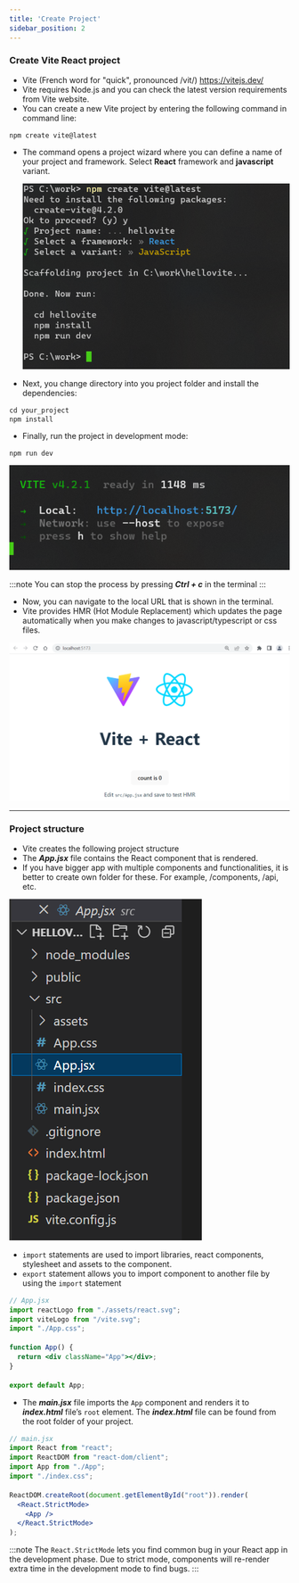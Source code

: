 ```yaml
---
title: 'Create Project'
sidebar_position: 2
---
```


### Create Vite React project

- Vite (French word for "quick", pronounced /vit/) https://vitejs.dev/
- Vite requires Node.js and you can check the latest version requirements from Vite website.
- You can create a new Vite project by entering the following command in command line:

```
npm create vite@latest
```
- The command opens a project wizard where you can define a name of your project and framework. Select **React** framework and  **javascript** variant.

  ![Vite project](./img/create_vite1.png)

- Next, you change directory into you project folder and install the dependencies:

```
cd your_project
npm install
```
- Finally, run the project in development mode:
```
npm run dev
```

![Vite Project](./img/create_vite2.png)

:::note
You can stop the process by pressing **_Ctrl + c_** in the terminal
:::
- Now, you can navigate to the local URL that is shown in the terminal.
- Vite provides HMR (Hot Module Replacement) which updates the page automatically when you make changes to javascript/typescript or css files.

![Vite Project](./img/vite_browser.png)

---
### Project structure

- Vite creates the following project structure
- The **_App.jsx_** file contains the React component that is rendered.
- If you have bigger app with multiple components and functionalities, it is better to create own folder for these. For example, /components, /api, etc.

![Project structure](./img/vite_project.png)


- `import` statements are used to import libraries, react components, stylesheet and assets to the component.
- `export` statement allows you to import component to another file by using the `import` statement

```jsx
// App.jsx
import reactLogo from "./assets/react.svg";
import viteLogo from "/vite.svg";
import "./App.css";

function App() {
  return <div className="App"></div>;
}

export default App;
```
- The **_main.jsx_** file imports the `App` component and renders it to **_index.html_** file’s `root` element. The **_index.html_** file can be found from the root folder of your project.

```jsx
// main.jsx
import React from "react";
import ReactDOM from "react-dom/client";
import App from "./App";
import "./index.css";

ReactDOM.createRoot(document.getElementById("root")).render(
  <React.StrictMode>
    <App />
  </React.StrictMode>
);
```
:::note
The `React.StrictMode` lets you find common bug in your React app in the development phase. Due to strict mode, components will re-render extra time in the development mode to find bugs.
:::